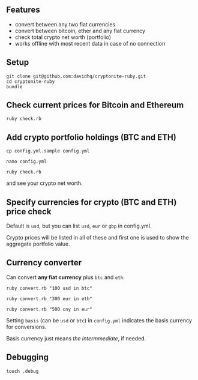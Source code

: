 ## Features

  - convert between any two fiat currencies
  - convert between bitcoin, ether and any fiat currency
  - check total crypto net worth (portfolio)
  - works offline with most recent data in case of no connection

## Setup

    git clone git@github.com:davidhq/cryptonite-ruby.git
    cd cryptonite-ruby
    bundle

## Check current prices for Bitcoin and Ethereum

    ruby check.rb

## Add crypto portfolio holdings (BTC and ETH)

    cp config.yml.sample config.yml

    nano config.yml

    ruby check.rb

  and see your crypto net worth.

## Specify currencies for crypto (BTC and ETH) price check

Default is `usd`, but you can list `usd`, `eur` or `gbp` in config.yml.

Crypto prices will be listed in all of these and
first one is used to show the aggregate portfolio value.

## Currency converter

Can convert **any fiat currency** plus `btc` and `eth`.

    ruby convert.rb "100 usd in btc"

    ruby convert.rb "300 eur in eth"

    ruby convert.rb "500 cny in eur"

Setting `basis` (can be `usd` or `btc`) in `config.yml` indicates the basis currency for conversions.

Basis currency just means *the intermmediate*, if needed.

## Debugging

    touch .debug
